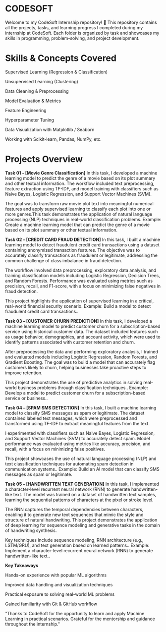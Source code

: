 # CODESOFT 
Welcome to my CodeSoft Internship repository! 👋
This repository contains all the projects, tasks, and learning progress I completed during my internship at CodeSoft. Each folder is organized by task and showcases my skills in programming, problem-solving, and project development.

# Skills & Concepts Covered
Supervised Learning (Regression & Classification)

Unsupervised Learning (Clustering)

Data Cleaning & Preprocessing

Model Evaluation & Metrics

Feature Engineering

Hyperparameter Tuning

Data Visualization with Matplotlib / Seaborn

Working with Scikit-learn, Pandas, NumPy, etc.

# Projects Overview
**Task 01 - [Movie Genre Classification]**
In this task, I developed a machine learning model to predict the genre of a movie based on its plot summary and other textual information. The workflow included text preprocessing, feature extraction using TF-IDF, and model training with classifiers such as Naive Bayes, Logistic Regression, and Support Vector Machines (SVM).

The goal was to transform raw movie plot text into meaningful numerical features and apply supervised learning to classify each plot into one or more genres.This task demonstrates the application of natural language processing (NLP) techniques in real-world classification problems.
Example: Create a machine learning model that can predict the genre of a
movie based on its plot summary or other textual information.

**Task 02 – [CREDIT CARD FRAUD DETECTION]**
In this task, I built a machine learning model to detect fraudulent credit card transactions using a dataset containing anonymized transaction features. The objective was to accurately classify transactions as fraudulent or legitimate, addressing the common challenge of class imbalance in fraud detection.

The workflow involved data preprocessing, exploratory data analysis, and training classification models including Logistic Regression, Decision Trees, and Random Forests. Performance was evaluated using metrics such as precision, recall, and F1-score, with a focus on minimizing false negatives in fraud detection.

This project highlights the application of supervised learning in a critical, real-world financial security scenario.
Example: Build a model to detect fraudulent credit card transactions..

**Task 03 – [CUSTOMER CHURN PREDICTION]**
In this task, I developed a machine learning model to predict customer churn for a subscription-based service using historical customer data. The dataset included features such as usage behavior, demographics, and account activity, which were used to identify patterns associated with customer retention and churn.

After preprocessing the data and performing exploratory analysis, I trained and evaluated models including Logistic Regression, Random Forests, and Gradient Boosting. The goal was to build a model that can accurately flag customers likely to churn, helping businesses take proactive steps to improve retention.

This project demonstrates the use of predictive analytics in solving real-world business problems through classification techniques..
Example: Develop a model to predict customer churn for a subscription-based service or business..

**Task 04 – [SPAM SMS DETECTION]**
In this task, I built a machine learning model to classify SMS messages as spam or legitimate. The dataset contained labeled text messages, which were preprocessed and transformed using TF-IDF to extract meaningful features from the text.

I experimented with classifiers such as Naive Bayes, Logistic Regression, and Support Vector Machines (SVM) to accurately detect spam. Model performance was evaluated using metrics like accuracy, precision, and recall, with a focus on minimizing false positives.

This project showcases the use of natural language processing (NLP) and text classification techniques for automating spam detection in communication systems..
Example: Build an AI model that can classify SMS messages as spam or legitimate.

**Task 05 – [HANDWRITTEN TEXT GENERATION]**
In this task, I implemented a character-level recurrent neural network (RNN) to generate handwritten-like text. The model was trained on a dataset of handwritten text samples, learning the sequential patterns of characters at the pixel or stroke level.

The RNN captures the temporal dependencies between characters, enabling it to generate new text sequences that mimic the style and structure of natural handwriting. This project demonstrates the application of deep learning for sequence modeling and generative tasks in the domain of handwriting synthesis.

Key techniques include sequence modeling, RNN architecture (e.g., LSTM/GRU), and text generation based on learned patterns..
Example: Implement a character-level recurrent neural network (RNN) to
generate handwritten-like text..

**Key Takeaways**

Hands-on experience with popular ML algorithms

Improved data handling and visualization techniques

Practical exposure to solving real-world ML problems

Gained familiarity with Git & GitHub workflow

"Thanks to CodeSoft for the opportunity to learn and apply Machine Learning in practical scenarios. Grateful for the mentorship and guidance throughout the internship."


